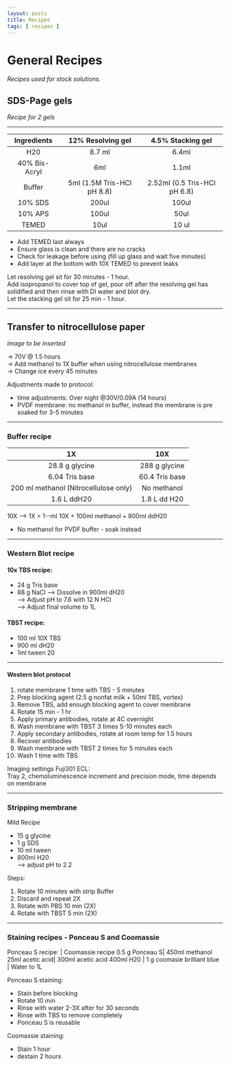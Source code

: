 ```yaml
---
layout: posts
title: Recipes
tags: [ recipes ]
---
```


# General Recipes
*Recipes used for stock solutions.*

## SDS-Page gels
*Recipe for 2 gels*

---
|Ingredients         | 12% Resolving gel |  4.5% Stacking gel |
|:---:| :---:| :---:|
|H20                 |8.7 ml             |  6.4ml
|40% Bis-Acryl       |6ml| 1.1ml|
|Buffer              | 5ml (1.5M Tris-HCl pH 8.8)|2.52ml (0.5 Tris-HCl pH 6.8)|
|10% SDS             |200ul| 100ul
|10% APS             |100ul|50ul
|TEMED               |10ul|10 ul

* Add TEMED last always
* Ensure glass is clean and there are no cracks
* Check for leakage before using (fill up glass and wait five minutes)
* Add layer at the bottom with 10X TEMED to prevent leaks

Let resolving gel sit for 30 minutes - 1 hour.  
Add isopropanol to cover top of gel, pour off after the resolving gel has solidified and then rinse with DI water and blot dry.  
Let the stacking gel sit for 25 min - 1 hour.  


---

## Transfer to nitrocellulose paper

*image to be inserted*

-> 70V @ 1.5 hours  
-> Add methanol to 1X buffer when using nitrocellulose membranes  
-> Change ice every 45 minutes

Adjustments made to protocol:
* time adjustments: Over night @30V/0.09A (14 hours)
* PVDF membrane: no methanol in buffer, instead the membrane is pre soaked for 3-5 minutes

---
### Buffer recipe

| 1X | 10X|
|:---:|:---:|
|28.8 g glycine|288 g glycine|
|6.04 Tris base| 60.4 Tris base|
|200 ml methanol (Nitrocellulose only)| No methanol|
|1.6 L ddH20| 1.8 L dd H20|


10X --> 1X = 1--ml 10X + 100ml methanol + 800ml ddH20  
* No methanol for PVDF buffer - soak instead

---
### Western Blot recipe

#### 10x TBS recipe:  
* 24 g Tris base
* 88 g NaCl
--> Dissolve in 900ml dH20  
--> Adjust pH to 7.6 with 12 N HCl  
--> Adjust final volume to 1L


#### TBST recipe:

* 100 ml 10X TBS
* 900 ml dH20
* 1ml tween 20

-----
#### Western blot protocol
1. rotate membrane 1 time with TBS - 5 minutes
2. Prep blocking agent (2.5 g nonfat milk + 50ml TBS, vortex)
3. Remove TBS, add enough blocking agent to cover membrane
4. Rotate 15 min - 1 hr
5. Apply primary antibodies, rotate at 4C overnight
6. Wash membrane with TBST 3 times 5-10 minutes each
7. Apply secondary antibodies, rotate at room temp for 1.5 hours
8. Recover antibodies
9. Wash membrane with TBST 2 times for 5 minutes each
10. Wash 1 time with TBS


Imaging settings Fuji301 ECL:  
Tray 2, chemoluminescence
    increment and precision mode, time depends on membrane


---
### Stripping membrane


Mild Recipe
* 15 g glycine
* 1 g SDS
* 10 ml tween
* 800ml H20  
--> adjust pH to 2.2

Steps:
1. Rotate 10 minutes with strip Buffer
2. Discard and repeat 2X
3. Rotate with PBS 10 min (2X)
4. Rotate with TBST 5 min (2X)


----
### Staining recipes - Ponceau S and Coomassie

Ponceau S recipe: | Coomassie recipe
0.5 g Ponceau S| 450ml methanol
25ml acetic acid| 300ml acetic acid
400ml H20 |   1 g coomasie brilliant blue
   | Water to 1L

Ponceau S staining:  
* Stain before blocking
* Rotate 10 min
* Rinse with water 2-3X after for 30 seconds
* Rinse with TBS to remove completely
* Ponceau S is reusable

Coomassie staining:
* Stain 1 hour
* destain 2 hours
